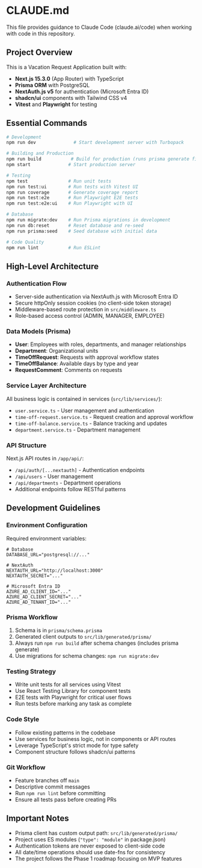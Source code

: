 # CLAUDE.md

This file provides guidance to Claude Code (claude.ai/code) when working with code in this repository.

## Project Overview

This is a Vacation Request Application built with:
- **Next.js 15.3.0** (App Router) with TypeScript
- **Prisma ORM** with PostgreSQL
- **NextAuth.js v5** for authentication (Microsoft Entra ID)
- **shadcn/ui** components with Tailwind CSS v4
- **Vitest** and **Playwright** for testing

## Essential Commands

```bash
# Development
npm run dev              # Start development server with Turbopack

# Building and Production
npm run build           # Build for production (runs prisma generate first)
npm start              # Start production server

# Testing
npm test               # Run unit tests
npm run test:ui        # Run tests with Vitest UI
npm run coverage       # Generate coverage report
npm run test:e2e       # Run Playwright E2E tests
npm run test:e2e:ui    # Run Playwright with UI

# Database
npm run migrate:dev    # Run Prisma migrations in development
npm run db:reset       # Reset database and re-seed
npm run prisma:seed    # Seed database with initial data

# Code Quality
npm run lint           # Run ESLint
```

## High-Level Architecture

### Authentication Flow
- Server-side authentication via NextAuth.js with Microsoft Entra ID
- Secure httpOnly session cookies (no client-side token storage)
- Middleware-based route protection in `src/middleware.ts`
- Role-based access control (ADMIN, MANAGER, EMPLOYEE)

### Data Models (Prisma)
- **User**: Employees with roles, departments, and manager relationships
- **Department**: Organizational units
- **TimeOffRequest**: Requests with approval workflow states
- **TimeOffBalance**: Available days by type and year
- **RequestComment**: Comments on requests

### Service Layer Architecture
All business logic is contained in services (`src/lib/services/`):
- `user.service.ts` - User management and authentication
- `time-off-request.service.ts` - Request creation and approval workflow
- `time-off-balance.service.ts` - Balance tracking and updates
- `department.service.ts` - Department management

### API Structure
Next.js API routes in `/app/api/`:
- `/api/auth/[...nextauth]` - Authentication endpoints
- `/api/users` - User management
- `/api/departments` - Department operations
- Additional endpoints follow RESTful patterns

## Development Guidelines

### Environment Configuration
Required environment variables:
```
# Database
DATABASE_URL="postgresql://..."

# NextAuth
NEXTAUTH_URL="http://localhost:3000"
NEXTAUTH_SECRET="..."

# Microsoft Entra ID
AZURE_AD_CLIENT_ID="..."
AZURE_AD_CLIENT_SECRET="..."
AZURE_AD_TENANT_ID="..."
```

### Prisma Workflow
1. Schema is in `prisma/schema.prisma`
2. Generated client outputs to `src/lib/generated/prisma/`
3. Always run `npm run build` after schema changes (includes prisma generate)
4. Use migrations for schema changes: `npm run migrate:dev`

### Testing Strategy
- Write unit tests for all services using Vitest
- Use React Testing Library for component tests
- E2E tests with Playwright for critical user flows
- Run tests before marking any task as complete

### Code Style
- Follow existing patterns in the codebase
- Use services for business logic, not in components or API routes
- Leverage TypeScript's strict mode for type safety
- Component structure follows shadcn/ui patterns

### Git Workflow
- Feature branches off `main`
- Descriptive commit messages
- Run `npm run lint` before committing
- Ensure all tests pass before creating PRs

## Important Notes
- Prisma client has custom output path: `src/lib/generated/prisma/`
- Project uses ES modules (`"type": "module"` in package.json)
- Authentication tokens are never exposed to client-side code
- All date/time operations should use date-fns for consistency
- The project follows the Phase 1 roadmap focusing on MVP features